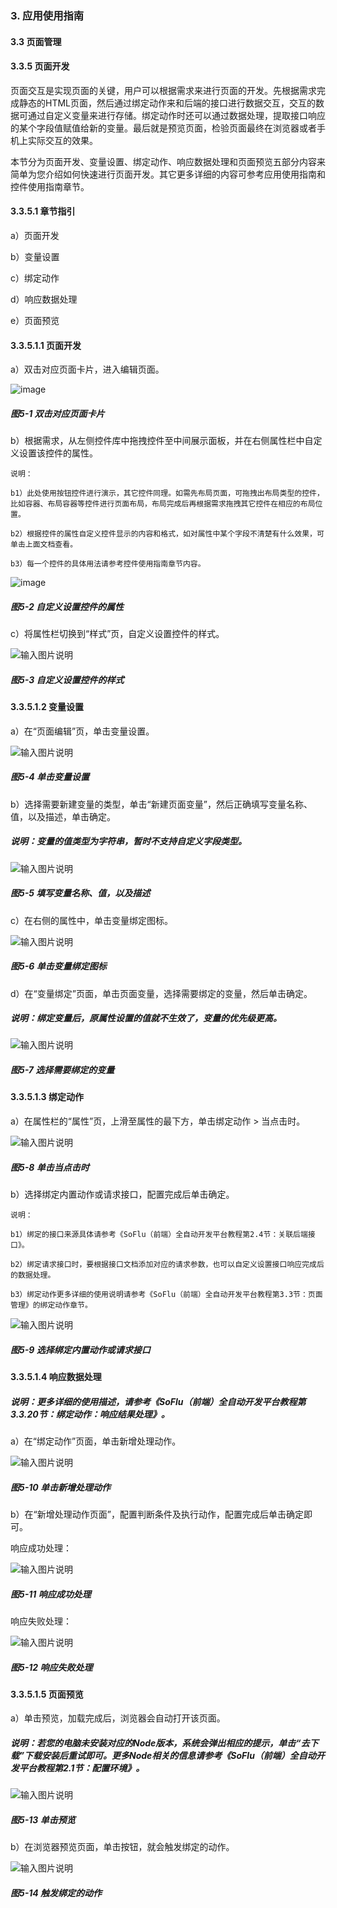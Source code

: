 ### 3. 应用使用指南

#### 3.3 页面管理

#### 3.3.5 页面开发

页面交互是实现页面的关键，用户可以根据需求来进行页面的开发。先根据需求完成静态的HTML页面，然后通过绑定动作来和后端的接口进行数据交互，交互的数据可通过自定义变量来进行存储。绑定动作时还可以通过数据处理，提取接口响应的某个字段值赋值给新的变量。最后就是预览页面，检验页面最终在浏览器或者手机上实际交互的效果。

本节分为页面开发、变量设置、绑定动作、响应数据处理和页面预览五部分内容来简单为您介绍如何快速进行页面开发。其它更多详细的内容可参考应用使用指南和控件使用指南章节。

#### 3.3.5.1 章节指引

a）页面开发

b）变量设置

c）绑定动作

d）响应数据处理

e）页面预览

#### 3.3.5.1.1 页面开发

a）双击对应页面卡片，进入编辑页面。

![image](https://user-images.githubusercontent.com/79617492/216932918-8303e18b-077c-484a-937f-16c72694863e.png)

##### 图5-1 双击对应页面卡片

b）根据需求，从左侧控件库中拖拽控件至中间展示面板，并在右侧属性栏中自定义设置该控件的属性。

```
说明：

b1）此处使用按钮控件进行演示，其它控件同理。如需先布局页面，可拖拽出布局类型的控件，比如容器、布局容器等控件进行页面布局，布局完成后再根据需求拖拽其它控件在相应的布局位置。

b2）根据控件的属性自定义控件显示的内容和格式，如对属性中某个字段不清楚有什么效果，可单击上面文档查看。

b3）每一个控件的具体用法请参考控件使用指南章节内容。
```

![image](https://user-images.githubusercontent.com/79617492/216932943-5a0959d3-d4fc-4b0c-9629-588259296c82.png)

##### 图5-2 自定义设置控件的属性

c）将属性栏切换到“样式”页，自定义设置控件的样式。

![输入图片说明](../../../../images/%20SoFlu%EF%BC%88%E5%89%8D%E7%AB%AF%EF%BC%89%E5%85%A8%E8%87%AA%E5%8A%A8%E5%BC%80%E5%8F%91%E5%B9%B3%E5%8F%B0%E6%95%99%E7%A8%8B/1.%20%E6%9C%80%E6%96%B0%E7%89%88%E6%9C%AC%20-%20%E6%9B%B4%E6%96%B0%E6%97%A5%E6%9C%9F%20-%202023.01.10/3.%20%E5%BA%94%E7%94%A8%E4%BD%BF%E7%94%A8%E6%8C%87%E5%8D%97/3.%20%E9%A1%B5%E9%9D%A2%E7%AE%A1%E7%90%86/5-3.png)

##### 图5-3 自定义设置控件的样式

#### 3.3.5.1.2 变量设置

a）在“页面编辑”页，单击变量设置。

![输入图片说明](../../../../images/%20SoFlu%EF%BC%88%E5%89%8D%E7%AB%AF%EF%BC%89%E5%85%A8%E8%87%AA%E5%8A%A8%E5%BC%80%E5%8F%91%E5%B9%B3%E5%8F%B0%E6%95%99%E7%A8%8B/1.%20%E6%9C%80%E6%96%B0%E7%89%88%E6%9C%AC%20-%20%E6%9B%B4%E6%96%B0%E6%97%A5%E6%9C%9F%20-%202023.01.10/3.%20%E5%BA%94%E7%94%A8%E4%BD%BF%E7%94%A8%E6%8C%87%E5%8D%97/3.%20%E9%A1%B5%E9%9D%A2%E7%AE%A1%E7%90%86/5-4.png)

##### 图5-4 单击变量设置

b）选择需要新建变量的类型，单击“新建页面变量”，然后正确填写变量名称、值，以及描述，单击确定。

##### 说明：变量的值类型为字符串，暂时不支持自定义字段类型。

![输入图片说明](../../../../images/%20SoFlu%EF%BC%88%E5%89%8D%E7%AB%AF%EF%BC%89%E5%85%A8%E8%87%AA%E5%8A%A8%E5%BC%80%E5%8F%91%E5%B9%B3%E5%8F%B0%E6%95%99%E7%A8%8B/1.%20%E6%9C%80%E6%96%B0%E7%89%88%E6%9C%AC%20-%20%E6%9B%B4%E6%96%B0%E6%97%A5%E6%9C%9F%20-%202023.01.10/3.%20%E5%BA%94%E7%94%A8%E4%BD%BF%E7%94%A8%E6%8C%87%E5%8D%97/3.%20%E9%A1%B5%E9%9D%A2%E7%AE%A1%E7%90%86/5-5.png)

##### 图5-5 填写变量名称、值，以及描述

c）在右侧的属性中，单击变量绑定图标。

![输入图片说明](../../../../images/%20SoFlu%EF%BC%88%E5%89%8D%E7%AB%AF%EF%BC%89%E5%85%A8%E8%87%AA%E5%8A%A8%E5%BC%80%E5%8F%91%E5%B9%B3%E5%8F%B0%E6%95%99%E7%A8%8B/1.%20%E6%9C%80%E6%96%B0%E7%89%88%E6%9C%AC%20-%20%E6%9B%B4%E6%96%B0%E6%97%A5%E6%9C%9F%20-%202023.01.10/3.%20%E5%BA%94%E7%94%A8%E4%BD%BF%E7%94%A8%E6%8C%87%E5%8D%97/3.%20%E9%A1%B5%E9%9D%A2%E7%AE%A1%E7%90%86/5-6.png)

##### 图5-6 单击变量绑定图标

d）在“变量绑定”页面，单击页面变量，选择需要绑定的变量，然后单击确定。

##### 说明：绑定变量后，原属性设置的值就不生效了，变量的优先级更高。

![输入图片说明](../../../../images/%20SoFlu%EF%BC%88%E5%89%8D%E7%AB%AF%EF%BC%89%E5%85%A8%E8%87%AA%E5%8A%A8%E5%BC%80%E5%8F%91%E5%B9%B3%E5%8F%B0%E6%95%99%E7%A8%8B/1.%20%E6%9C%80%E6%96%B0%E7%89%88%E6%9C%AC%20-%20%E6%9B%B4%E6%96%B0%E6%97%A5%E6%9C%9F%20-%202023.01.10/3.%20%E5%BA%94%E7%94%A8%E4%BD%BF%E7%94%A8%E6%8C%87%E5%8D%97/3.%20%E9%A1%B5%E9%9D%A2%E7%AE%A1%E7%90%86/5-7.png)

##### 图5-7 选择需要绑定的变量

#### 3.3.5.1.3 绑定动作

a）在属性栏的“属性”页，上滑至属性的最下方，单击绑定动作 > 当点击时。

![输入图片说明](../../../../images/%20SoFlu%EF%BC%88%E5%89%8D%E7%AB%AF%EF%BC%89%E5%85%A8%E8%87%AA%E5%8A%A8%E5%BC%80%E5%8F%91%E5%B9%B3%E5%8F%B0%E6%95%99%E7%A8%8B/1.%20%E6%9C%80%E6%96%B0%E7%89%88%E6%9C%AC%20-%20%E6%9B%B4%E6%96%B0%E6%97%A5%E6%9C%9F%20-%202023.01.10/3.%20%E5%BA%94%E7%94%A8%E4%BD%BF%E7%94%A8%E6%8C%87%E5%8D%97/3.%20%E9%A1%B5%E9%9D%A2%E7%AE%A1%E7%90%86/5-8.png)

##### 图5-8 单击当点击时

b）选择绑定内置动作或请求接口，配置完成后单击确定。

```
说明：

b1）绑定的接口来源具体请参考《SoFlu（前端）全自动开发平台教程第2.4节：关联后端接口》。

b2）绑定请求接口时，要根据接口文档添加对应的请求参数，也可以自定义设置接口响应完成后的数据处理。

b3）绑定动作更多详细的使用说明请参考《SoFlu（前端）全自动开发平台教程第3.3节：页面管理》的绑定动作章节。
```

![输入图片说明](../../../../images/%20SoFlu%EF%BC%88%E5%89%8D%E7%AB%AF%EF%BC%89%E5%85%A8%E8%87%AA%E5%8A%A8%E5%BC%80%E5%8F%91%E5%B9%B3%E5%8F%B0%E6%95%99%E7%A8%8B/1.%20%E6%9C%80%E6%96%B0%E7%89%88%E6%9C%AC%20-%20%E6%9B%B4%E6%96%B0%E6%97%A5%E6%9C%9F%20-%202023.01.10/3.%20%E5%BA%94%E7%94%A8%E4%BD%BF%E7%94%A8%E6%8C%87%E5%8D%97/3.%20%E9%A1%B5%E9%9D%A2%E7%AE%A1%E7%90%86/5-9.png)

##### 图5-9 选择绑定内置动作或请求接口

#### 3.3.5.1.4 响应数据处理

##### 说明：更多详细的使用描述，请参考《SoFlu（前端）全自动开发平台教程第3.3.20节：绑定动作：响应结果处理》。

a）在“绑定动作”页面，单击新增处理动作。

![输入图片说明](../../../../images/%20SoFlu%EF%BC%88%E5%89%8D%E7%AB%AF%EF%BC%89%E5%85%A8%E8%87%AA%E5%8A%A8%E5%BC%80%E5%8F%91%E5%B9%B3%E5%8F%B0%E6%95%99%E7%A8%8B/1.%20%E6%9C%80%E6%96%B0%E7%89%88%E6%9C%AC%20-%20%E6%9B%B4%E6%96%B0%E6%97%A5%E6%9C%9F%20-%202023.01.10/3.%20%E5%BA%94%E7%94%A8%E4%BD%BF%E7%94%A8%E6%8C%87%E5%8D%97/3.%20%E9%A1%B5%E9%9D%A2%E7%AE%A1%E7%90%86/5-10.png)

##### 图5-10 单击新增处理动作

b）在“新增处理动作页面”，配置判断条件及执行动作，配置完成后单击确定即可。

响应成功处理：

![输入图片说明](../../../../images/%20SoFlu%EF%BC%88%E5%89%8D%E7%AB%AF%EF%BC%89%E5%85%A8%E8%87%AA%E5%8A%A8%E5%BC%80%E5%8F%91%E5%B9%B3%E5%8F%B0%E6%95%99%E7%A8%8B/1.%20%E6%9C%80%E6%96%B0%E7%89%88%E6%9C%AC%20-%20%E6%9B%B4%E6%96%B0%E6%97%A5%E6%9C%9F%20-%202023.01.10/3.%20%E5%BA%94%E7%94%A8%E4%BD%BF%E7%94%A8%E6%8C%87%E5%8D%97/3.%20%E9%A1%B5%E9%9D%A2%E7%AE%A1%E7%90%86/5-11.png)

##### 图5-11 响应成功处理

响应失败处理：

![输入图片说明](../../../../images/%20SoFlu%EF%BC%88%E5%89%8D%E7%AB%AF%EF%BC%89%E5%85%A8%E8%87%AA%E5%8A%A8%E5%BC%80%E5%8F%91%E5%B9%B3%E5%8F%B0%E6%95%99%E7%A8%8B/1.%20%E6%9C%80%E6%96%B0%E7%89%88%E6%9C%AC%20-%20%E6%9B%B4%E6%96%B0%E6%97%A5%E6%9C%9F%20-%202023.01.10/3.%20%E5%BA%94%E7%94%A8%E4%BD%BF%E7%94%A8%E6%8C%87%E5%8D%97/3.%20%E9%A1%B5%E9%9D%A2%E7%AE%A1%E7%90%86/5-12.png)

##### 图5-12 响应失败处理

#### 3.3.5.1.5 页面预览

a）单击预览，加载完成后，浏览器会自动打开该页面。

##### 说明：若您的电脑未安装对应的Node版本，系统会弹出相应的提示，单击“去下载”下载安装后重试即可。更多Node相关的信息请参考《SoFlu（前端）全自动开发平台教程第2.1节：配置环境》。

![输入图片说明](../../../../images/%20SoFlu%EF%BC%88%E5%89%8D%E7%AB%AF%EF%BC%89%E5%85%A8%E8%87%AA%E5%8A%A8%E5%BC%80%E5%8F%91%E5%B9%B3%E5%8F%B0%E6%95%99%E7%A8%8B/1.%20%E6%9C%80%E6%96%B0%E7%89%88%E6%9C%AC%20-%20%E6%9B%B4%E6%96%B0%E6%97%A5%E6%9C%9F%20-%202023.01.10/3.%20%E5%BA%94%E7%94%A8%E4%BD%BF%E7%94%A8%E6%8C%87%E5%8D%97/3.%20%E9%A1%B5%E9%9D%A2%E7%AE%A1%E7%90%86/5-13.png)

##### 图5-13 单击预览

b）在浏览器预览页面，单击按钮，就会触发绑定的动作。

![输入图片说明](../../../../images/%20SoFlu%EF%BC%88%E5%89%8D%E7%AB%AF%EF%BC%89%E5%85%A8%E8%87%AA%E5%8A%A8%E5%BC%80%E5%8F%91%E5%B9%B3%E5%8F%B0%E6%95%99%E7%A8%8B/1.%20%E6%9C%80%E6%96%B0%E7%89%88%E6%9C%AC%20-%20%E6%9B%B4%E6%96%B0%E6%97%A5%E6%9C%9F%20-%202023.01.10/3.%20%E5%BA%94%E7%94%A8%E4%BD%BF%E7%94%A8%E6%8C%87%E5%8D%97/3.%20%E9%A1%B5%E9%9D%A2%E7%AE%A1%E7%90%86/5-14.png)

##### 图5-14 触发绑定的动作
